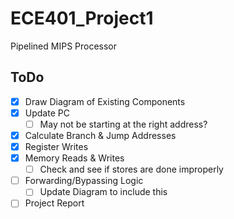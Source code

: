 # ECE401_Project1
Pipelined MIPS Processor

## ToDo
- [x] Draw Diagram of Existing Components
- [x] Update PC
    - [ ] May not be starting at the right address?
- [x] Calculate Branch & Jump Addresses
- [x] Register Writes
- [x] Memory Reads & Writes
    - [ ] Check and see if stores are done improperly
- [ ] Forwarding/Bypassing Logic
	- [ ] Update Diagram to include this
- [ ] Project Report

